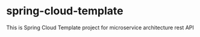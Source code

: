 # spring-cloud-template
This is Spring Cloud Template project for microservice architecture rest API
